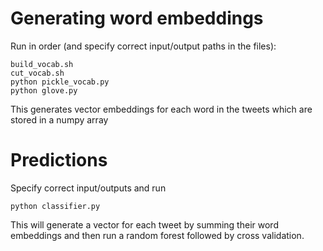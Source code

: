 # Generating word embeddings

Run in order (and specify correct input/output paths in the files):

```
build_vocab.sh
cut_vocab.sh
python pickle_vocab.py
python glove.py
```

This generates vector embeddings for each word in the tweets which are stored in a numpy array

# Predictions

Specify correct input/outputs and run

```
python classifier.py
```

This will generate a vector for each tweet by summing their word embeddings and then run a random forest followed by cross validation.

